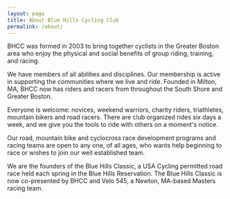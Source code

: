 ```yaml
---
layout: page
title: About Blue Hills Cycling Club
permalink: /about/
---
```


BHCC was formed in 2003 to bring together cyclists in the Greater Boston area who enjoy the physical and social benefits of group riding, training, and racing.

We have members of all abilities and disciplines. Our membership is active in supporting the communities where we live and ride. Founded in Milton, MA, BHCC now has riders and racers from throughout the South Shore and Greater Boston.

Everyone is welcome: novices, weekend warriors, charity riders, triathletes, mountain bikers and road racers. There are club organized rides six days a week, and we give you the tools to ride with others on a moment's notice.

Our road, mountain bike and cyclocross race development programs and racing teams are open to any one, of all ages, who wants help beginning to race or wishes to join our well established team.

We are the founders of the Blue Hills Classic, a USA Cycling permitted road race held each spring in the Blue Hills Reservation. The Blue Hills Classic is now co-presented by BHCC and Velo 545, a Newton, MA-based Masters racing team.

